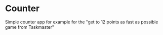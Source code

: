 # Counter

Simple counter app for example for the "get to 12 points as fast as possible game from Taskmaster"

